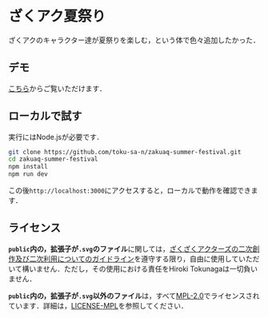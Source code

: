 # ざくアク夏祭り

ざくアクのキャラクター達が夏祭りを楽しむ，という体で色々追加したかった．

## デモ

[こちら](https://toku-sa-n.github.io/zakuaku-summer-festival/)からご覧いただけます．

## ローカルで試す

実行にはNode.jsが必要です．

```bash
git clone https://github.com/toku-sa-n/zakuaq-summer-festival.git
cd zakuaq-summer-festival
npm install
npm run dev
```

この後`http://localhost:3000`にアクセスすると，ローカルで動作を確認できます．

## ライセンス

**`public`内の，拡張子が`.svg`のファイル**に関しては，[ざくざくアクターズの二次創作及び二次利用についてのガイドライン](http://blog.livedoor.jp/hamusuta_rpg/archives/5635947.html)を遵守する限り，自由に使用していただいて構いません．ただし，その使用における責任をHiroki Tokunagaは一切負いません．

**`public`内の，拡張子が`.svg`以外のファイル**は，すべて[MPL-2.0](https://www.mozilla.org/en-US/MPL/2.0/)でライセンスされています．詳細は，[LICENSE-MPL](LICENSE-MPL)を参照してください．

